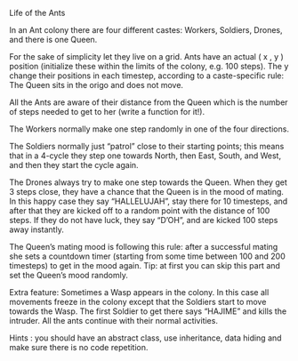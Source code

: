 Life of the Ants

In an Ant colony there are four different castes: Workers, Soldiers, Drones, and there is one Queen.

For the sake of simplicity let they live on a grid. Ants have an actual ( x , y ) position (initialize these within the limits of the colony, e.g. 100 steps). The
y change their positions in each timestep, according to a caste-specific rule:
The Queen sits in the origo and does not move.

All the Ants are aware of their distance from the Queen which is the number of steps needed to get to her (write a function for it!).

The Workers normally make one step randomly in one of the four directions.

The Soldiers normally just “patrol” close to their starting points; this means that in a 4-cycle they step one towards North, then East, South, and West, and then they start the cycle again.

The Drones always try to make one step towards the Queen. When they get 3 steps close, they have a chance that the Queen is in the mood of mating. In this happy case they say “HALLELUJAH”, stay there for 10 timesteps, and after that they are kicked off to a random point with the distance of 100 steps. If they do not have luck, they say “D’OH”, and are kicked 100 steps away instantly.

The Queen’s mating mood is following this rule: after a successful mating she sets a countdown timer (starting from some time between 100 and 200 timesteps) to get in the mood again. Tip: at first you can skip this part and set the Queen’s mood randomly.

Extra feature: Sometimes a Wasp appears in the colony. In this case all movements freeze in the colony except that the Soldiers start to move towards the Wasp. The first Soldier to get there says “HAJIME” and kills the intruder. All the ants continue with their normal activities.

Hints : you should have an abstract class, use inheritance, data hiding and make sure there is no code repetition.
